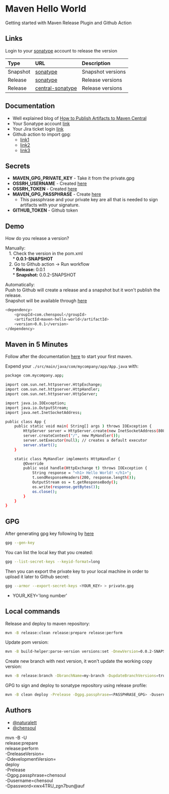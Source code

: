 # Maven Hello World

Getting started with Maven Release Plugin and Github Action

## Links

Login to your [sonatype](https://s01.oss.sonatype.org/) account to release the version

| Type     | URL                                                                                                     | Description       |
|:---------|:--------------------------------------------------------------------------------------------------------|:------------------|
| Snapshot | [sonatype](https://s01.oss.sonatype.org/content/repositories/snapshots/com/chensoul/maven-hello-world/) | Snapshot versions |
| Release  | [sonatype](https://repo.maven.apache.org/maven2/com/chensoul/maven-hello-world/)                        | Release versions  |
| Release  | [central-sonatype](https://central.sonatype.com/artifact/com.chensoul/maven-hello-world/0.0.1/versions) | Release versions  |

## Documentation

* Well explained blog
  of [How to Publish Artifacts to Maven Central](https://dzone.com/articles/how-to-publish-artifacts-to-maven-central)
* Your Sonatype account [link](https://s01.oss.sonatype.org/)
* Your Jira ticket login [link](https://issues.sonatype.org/)
* Github action to import gpg:
    * [link1](https://github.com/actions/setup-java/blob/ddb82ce8a6ecf5ac3e80c3184839e6661546e4aa/docs/advanced-usage.md?plain=1#L315)
    * [link2](https://github.com/hashicorp/ghaction-import-gpg)
    * [link3](https://github.com/crazy-max/ghaction-import-gpg/tree/master)

## Secrets

* **MAVEN_GPG_PRIVATE_KEY** - Take it from the private.gpg
* **OSSRH_USERNAME** - Created [here](https://issues.sonatype.org/)
* **OSSRH_TOKEN** - Created [here](https://issues.sonatype.org/)
* **MAVEN_GPG_PASSPHRASE** - Create [here](https://central.sonatype.org/publish/requirements/gpg/#generating-a-key-pair)
    * This passphrase and your private key are all that is needed to sign artifacts with your signature.
* **GITHUB_TOKEN** - Github token

## Demo

How do you release a version?

Manually:\
&nbsp;&nbsp;&nbsp;1. Check the version in the pom.xml\
&nbsp;&nbsp;&nbsp;&nbsp;&nbsp;&nbsp;* **<version>0.0.1-SNAPSHOT</version>**\
&nbsp;&nbsp;&nbsp;2. Go to Github action -> Run workflow\
&nbsp;&nbsp;&nbsp;&nbsp;&nbsp;&nbsp;* **Release:** 0.0.1\
&nbsp;&nbsp;&nbsp;&nbsp;&nbsp;&nbsp;* **Snapshot:** 0.0.2-SNAPSHOT

Automatically:\
Push to Github will create a release and a snapshot but it won't publish the release.\
Snapshot will be available through [here](https://central.sonatype.com/artifact/com.chensoul/maven-hello-world/0.0.1)

```bash
<dependency>
    <groupId>com.chenspoul</groupId>
    <artifactId>maven-hello-world</artifactId>
    <version>0.0.1</version>
</dependency>
```

## Maven in 5 Minutes

Follow after the documentation [here](https://maven.apache.org/guides/getting-started/maven-in-five-minutes.html) to
start your first maven.

Expend your `./src/main/java/com/mycompany/app/App.java` with:

```bash
package com.mycompany.app;

import com.sun.net.httpserver.HttpExchange;
import com.sun.net.httpserver.HttpHandler;
import com.sun.net.httpserver.HttpServer;

import java.io.IOException;
import java.io.OutputStream;
import java.net.InetSocketAddress;

public class App {
    public static void main( String[] args ) throws IOException {
        HttpServer server = HttpServer.create(new InetSocketAddress(8080), 0);
        server.createContext("/", new MyHandler());
        server.setExecutor(null); // creates a default executor
        server.start();
    }

    static class MyHandler implements HttpHandler {
        @Override
        public void handle(HttpExchange t) throws IOException {
            String response = "<h1> Hello World! </h1>";
            t.sendResponseHeaders(200, response.length());
            OutputStream os = t.getResponseBody();
            os.write(response.getBytes());
            os.close();
        }
    }
}
```

## GPG

After generating gpg key following
by [here](https://central.sonatype.org/publish/requirements/gpg/#generating-a-key-pair)

```bash
gpg --gen-key
```

You can list the local key that you created:

```bash
gpg --list-secret-keys --keyid-format=long
```

Then you can export the private key to your local machine in order to upload it later to Github secret:

```bash
gpg --armor --export-secret-keys <YOUR_KEY> > private.gpg
```

* YOUR_KEY='long number'

## Local commands

Release and deploy to maven repository:

```bash
mvn -B release:clean release:prepare release:perform
```

Update pom version:

```bash
mvn -B build-helper:parse-version versions:set -DnewVersion=0.0.2-SNAPSHOT versions:commit 
```

Create new branch with next version, it won't update the working copy version:

```bash
mvn -B release:branch -DbranchName=my-branch -DupdateBranchVersions=true -DupdateWorkingCopyVersions=false
```

GPG to sign and deploy to sonatype repository using release profile:

```bash
mvn -B clean deploy -Prelease -Dgpg.passphrase=<PASSPHRASE_GPG> -Dusername=<OSSRH_USERNAME> -Dpassword=<OSSRH_TOKEN>
```

## Authors

- [@naturalett](https://www.github.com/naturalett)
- [@chensoul](https://www.github.com/chensoul)

mvn -B -U \
release:prepare \
release:perform \
-DreleaseVersion= \
-DdevelopmentVersion= \
deploy \
-Prelease \
-Dgpg.passphrase=chensoul \
-Dusername=chensoul \
-Dpassword=xwx4TRU_zgn7bun@auf